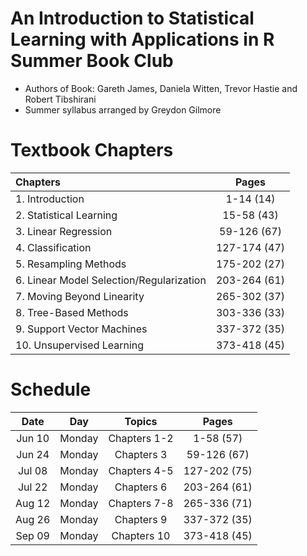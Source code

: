 # An Introduction to Statistical Learning with Applications in R Summer Book Club

* Authors of Book: Gareth James, Daniela Witten, Trevor Hastie and Robert Tibshirani
* Summer syllabus arranged by Greydon Gilmore

# Textbook Chapters

| Chapters									| Pages			|
| :----------------------------------------|:-------------:|
| 1. Introduction							| 1-14 (14)		|
| 2. Statistical Learning					| 15-58 (43)	|
| 3. Linear Regression						| 59-126 (67)	|
| 4. Classification							| 127-174 (47)	|
| 5. Resampling Methods						| 175-202 (27)	|
| 6. Linear Model Selection/Regularization	| 203-264 (61)	|
| 7. Moving Beyond Linearity				| 265-302 (37)	|
| 8. Tree-Based Methods						| 303-336 (33)	|
| 9. Support Vector Machines				| 337-372 (35)	|
| 10. Unsupervised Learning					| 373-418 (45)	|

# Schedule

| Date		| Day		| Topics		| Pages			|
| :--------:|:---------:| :------------:|:-------------:|
| Jun 10	| Monday	| Chapters 1-2	| 1-58 (57)		|
| Jun 24	| Monday	| Chapters 3	| 59-126 (67)	|
| Jul 08	| Monday	| Chapters 4-5	| 127-202 (75)	|
| Jul 22	| Monday	| Chapters 6	| 203-264 (61)	|
| Aug 12	| Monday	| Chapters 7-8	| 265-336 (71)	|
| Aug 26	| Monday	| Chapters 9	| 337-372 (35)	|
| Sep 09	| Monday	| Chapters 10	| 373-418 (45)	|
